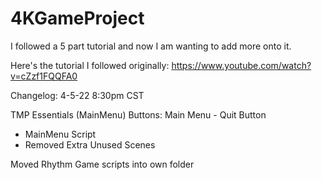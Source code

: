 # 4KGameProject

I followed a 5 part tutorial and now I am wanting to add more onto it.

Here's the tutorial I followed originally:
https://www.youtube.com/watch?v=cZzf1FQQFA0

Changelog: 4-5-22 8:30pm CST

TMP Essentials (MainMenu)
Buttons: Main Menu - Quit Button

- MainMenu Script
- Removed Extra Unused Scenes

Moved Rhythm Game scripts into own folder